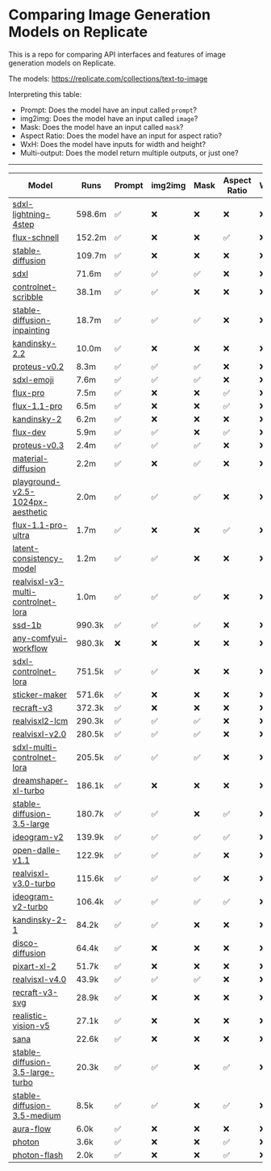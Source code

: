 
# Comparing Image Generation Models on Replicate

This is a repo for comparing API interfaces and features of image generation models on Replicate.

The models: https://replicate.com/collections/text-to-image

Interpreting this table:

- Prompt: Does the model have an input called `prompt`?
- img2img: Does the model have an input called `image`?
- Mask: Does the model have an input called `mask`?
- Aspect Ratio: Does the model have an input for aspect ratio?
- WxH: Does the model have inputs for width and height?
- Multi-output: Does the model return multiple outputs, or just one?

---

Model | Runs | Prompt | img2img | Mask | Aspect Ratio | WxH | Multi-output
----- | ---- | ------ | ------- | ---- | ------------ | --- | ------------
[sdxl-lightning-4step](https://replicate.com/bytedance/sdxl-lightning-4step) | 598.6m | ✅ | ❌ | ❌ | ❌ | ❌ | ✅
[flux-schnell](https://replicate.com/black-forest-labs/flux-schnell) | 152.2m | ✅ | ❌ | ❌ | ✅ | ❌ | ✅
[stable-diffusion](https://replicate.com/stability-ai/stable-diffusion) | 109.7m | ✅ | ❌ | ❌ | ❌ | ❌ | ✅
[sdxl](https://replicate.com/stability-ai/sdxl) | 71.6m | ✅ | ✅ | ✅ | ❌ | ❌ | ✅
[controlnet-scribble](https://replicate.com/jagilley/controlnet-scribble) | 38.1m | ✅ | ✅ | ❌ | ❌ | ❌ | ✅
[stable-diffusion-inpainting](https://replicate.com/stability-ai/stable-diffusion-inpainting) | 18.7m | ✅ | ✅ | ✅ | ❌ | ❌ | ✅
[kandinsky-2.2](https://replicate.com/ai-forever/kandinsky-2.2) | 10.0m | ✅ | ❌ | ❌ | ❌ | ❌ | ✅
[proteus-v0.2](https://replicate.com/datacte/proteus-v0.2) | 8.3m | ✅ | ✅ | ✅ | ❌ | ❌ | ✅
[sdxl-emoji](https://replicate.com/fofr/sdxl-emoji) | 7.6m | ✅ | ✅ | ✅ | ❌ | ❌ | ✅
[flux-pro](https://replicate.com/black-forest-labs/flux-pro) | 7.5m | ✅ | ❌ | ❌ | ✅ | ❌ | ❌
[flux-1.1-pro](https://replicate.com/black-forest-labs/flux-1.1-pro) | 6.5m | ✅ | ❌ | ❌ | ✅ | ❌ | ❌
[kandinsky-2](https://replicate.com/ai-forever/kandinsky-2) | 6.2m | ✅ | ❌ | ❌ | ❌ | ❌ | ✅
[flux-dev](https://replicate.com/black-forest-labs/flux-dev) | 5.9m | ✅ | ✅ | ❌ | ✅ | ❌ | ✅
[proteus-v0.3](https://replicate.com/datacte/proteus-v0.3) | 2.4m | ✅ | ✅ | ✅ | ❌ | ❌ | ✅
[material-diffusion](https://replicate.com/tstramer/material-diffusion) | 2.2m | ✅ | ❌ | ✅ | ❌ | ❌ | ✅
[playground-v2.5-1024px-aesthetic](https://replicate.com/playgroundai/playground-v2.5-1024px-aesthetic) | 2.0m | ✅ | ✅ | ✅ | ❌ | ❌ | ✅
[flux-1.1-pro-ultra](https://replicate.com/black-forest-labs/flux-1.1-pro-ultra) | 1.7m | ✅ | ❌ | ❌ | ✅ | ❌ | ❌
[latent-consistency-model](https://replicate.com/fofr/latent-consistency-model) | 1.2m | ✅ | ✅ | ❌ | ❌ | ❌ | ✅
[realvisxl-v3-multi-controlnet-lora](https://replicate.com/fofr/realvisxl-v3-multi-controlnet-lora) | 1.0m | ✅ | ✅ | ✅ | ❌ | ❌ | ✅
[ssd-1b](https://replicate.com/lucataco/ssd-1b) | 990.3k | ✅ | ✅ | ✅ | ❌ | ❌ | ✅
[any-comfyui-workflow](https://replicate.com/fofr/any-comfyui-workflow) | 980.3k | ❌ | ❌ | ❌ | ❌ | ❌ | ✅
[sdxl-controlnet-lora](https://replicate.com/batouresearch/sdxl-controlnet-lora) | 751.5k | ✅ | ✅ | ❌ | ❌ | ❌ | ✅
[sticker-maker](https://replicate.com/fofr/sticker-maker) | 571.6k | ✅ | ❌ | ❌ | ❌ | ❌ | ✅
[recraft-v3](https://replicate.com/recraft-ai/recraft-v3) | 372.3k | ✅ | ❌ | ❌ | ❌ | ❌ | ❌
[realvisxl2-lcm](https://replicate.com/lucataco/realvisxl2-lcm) | 290.3k | ✅ | ✅ | ✅ | ❌ | ❌ | ✅
[realvisxl-v2.0](https://replicate.com/lucataco/realvisxl-v2.0) | 280.5k | ✅ | ✅ | ✅ | ❌ | ❌ | ✅
[sdxl-multi-controlnet-lora](https://replicate.com/fofr/sdxl-multi-controlnet-lora) | 205.5k | ✅ | ✅ | ✅ | ❌ | ❌ | ✅
[dreamshaper-xl-turbo](https://replicate.com/lucataco/dreamshaper-xl-turbo) | 186.1k | ✅ | ❌ | ❌ | ❌ | ❌ | ✅
[stable-diffusion-3.5-large](https://replicate.com/stability-ai/stable-diffusion-3.5-large) | 180.7k | ✅ | ✅ | ❌ | ✅ | ❌ | ✅
[ideogram-v2](https://replicate.com/ideogram-ai/ideogram-v2) | 139.9k | ✅ | ✅ | ✅ | ✅ | ❌ | ❌
[open-dalle-v1.1](https://replicate.com/lucataco/open-dalle-v1.1) | 122.9k | ✅ | ✅ | ✅ | ❌ | ❌ | ✅
[realvisxl-v3.0-turbo](https://replicate.com/adirik/realvisxl-v3.0-turbo) | 115.6k | ✅ | ✅ | ✅ | ❌ | ❌ | ✅
[ideogram-v2-turbo](https://replicate.com/ideogram-ai/ideogram-v2-turbo) | 106.4k | ✅ | ✅ | ✅ | ✅ | ❌ | ❌
[kandinsky-2-1](https://replicate.com/ai-forever/kandinsky-2-1) | 84.2k | ✅ | ✅ | ❌ | ❌ | ❌ | ✅
[disco-diffusion](https://replicate.com/nightmareai/disco-diffusion) | 64.4k | ✅ | ❌ | ❌ | ❌ | ❌ | ✅
[pixart-xl-2](https://replicate.com/lucataco/pixart-xl-2) | 51.7k | ✅ | ❌ | ❌ | ❌ | ❌ | ✅
[realvisxl-v4.0](https://replicate.com/adirik/realvisxl-v4.0) | 43.9k | ✅ | ✅ | ✅ | ❌ | ❌ | ✅
[recraft-v3-svg](https://replicate.com/recraft-ai/recraft-v3-svg) | 28.9k | ✅ | ❌ | ❌ | ❌ | ❌ | ❌
[realistic-vision-v5](https://replicate.com/lucataco/realistic-vision-v5) | 27.1k | ✅ | ❌ | ❌ | ❌ | ❌ | ❌
[sana](https://replicate.com/nvidia/sana) | 22.6k | ✅ | ❌ | ❌ | ❌ | ❌ | ❌
[stable-diffusion-3.5-large-turbo](https://replicate.com/stability-ai/stable-diffusion-3.5-large-turbo) | 20.3k | ✅ | ✅ | ❌ | ✅ | ❌ | ✅
[stable-diffusion-3.5-medium](https://replicate.com/stability-ai/stable-diffusion-3.5-medium) | 8.5k | ✅ | ✅ | ❌ | ✅ | ❌ | ✅
[aura-flow](https://replicate.com/fofr/aura-flow) | 6.0k | ✅ | ❌ | ❌ | ❌ | ❌ | ✅
[photon](https://replicate.com/luma/photon) | 3.6k | ✅ | ❌ | ❌ | ✅ | ❌ | ❌
[photon-flash](https://replicate.com/luma/photon-flash) | 2.0k | ✅ | ❌ | ❌ | ✅ | ❌ | ❌
